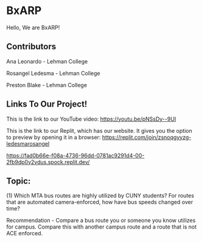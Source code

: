 # BxARP

Hello,
We are BxARP!

## Contributors
Ana Leonardo - Lehman College

Rosangel Ledesma - Lehman College

Preston Blake - Lehman College


## Links To Our Project!

This is the link to our YouTube video:
https://youtu.be/pNSsDy--9UI

This is the link to our Replit, which has our website. It gives you the option to preview by opening it in a browser:
https://replit.com/join/zsnoqgyyzg-ledesmarosangel



https://fad0b66e-f08a-4736-96dd-0781ac9291d4-00-2fb9dp0y2vdus.spock.replit.dev/


## Topic:

(1) Which MTA bus routes are highly utilized by CUNY students? For routes that are automated camera-enforced, how have bus speeds changed over time?

Recommendation - Compare a bus route you or someone you know utilizes for campus. Compare this with another campus route and a route that is not ACE enforced.

